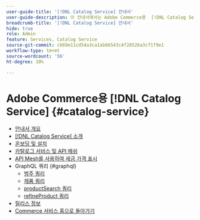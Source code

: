 ```yaml
---
user-guide-title: '[!DNL Catalog Service] 안내서'
user-guide-description: 이 안내서에서는 Adobe Commerce용  [!DNL Catalog Service] 을(를) 사용하는 방법에 대한 자세한 지침을 제공합니다.
breadcrumb-title: '[!DNL Catalog Service] 안내서'
hide: true
role: Admin
feature: Services, Catalog Service
source-git-commit: cb69e11cd54a3ca1ab66543c4f28526a3cf1f9e1
workflow-type: tm+mt
source-wordcount: '56'
ht-degree: 10%

---
```


# Adobe Commerce용 [!DNL Catalog Service] {#catalog-service}

- [안내서 개요](guide-overview.md)
- [ [!DNL Catalog Service] 소개](overview.md)
- [온보딩 및 설치](installation.md)
- [카탈로그 서비스 및 API 메쉬](mesh.md)
- [API Mesh를 사용하여 세금 가격 표시](taxes.md)
- GraphQL 쿼리 {#graphql}
   - [범주 쿼리](https://developer.adobe.com/commerce/services/graphql/catalog-service/categories/)
   - [제품 쿼리](https://developer.adobe.com/commerce/services/graphql/catalog-service/products/)
   - [productSearch 쿼리](https://developer.adobe.com/commerce/services/graphql/live-search/product-search/)
   - [refineProduct 쿼리](https://developer.adobe.com/commerce/services/graphql/catalog-service/refine-product/)
- [릴리스 정보](release-notes.md)
- [Commerce 서비스 홈으로 돌아가기](https://experienceleague.adobe.com/ko/docs/commerce/user-guides/home)

